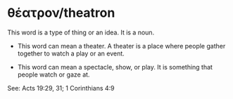 # θέατρον/theatron
This word is a type of thing or an idea. It is a noun. 

* This word can mean a theater. A theater is a place where people gather together to watch a play or an event. 

* This word can mean a spectacle, show, or play. It is something that people watch or gaze at. 

See:  Acts 19:29, 31; 1 Corinthians 4:9
